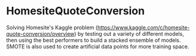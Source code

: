 # HomesiteQuoteConversion
Solving Homesite's Kaggle problem (https://www.kaggle.com/c/homesite-quote-conversion/overview) by testing out a variety of different models, then using the best performers to build a stacked ensemble of models. SMOTE is also used to create artificial data points for more training space.
